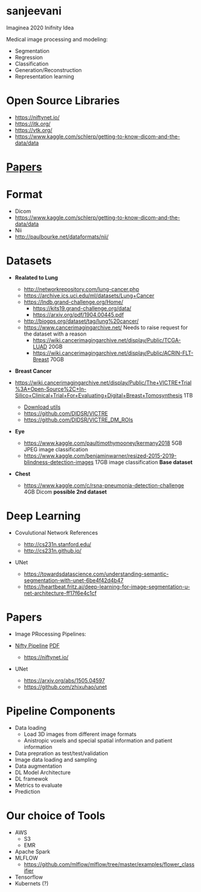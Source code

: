 # sanjeevani
Imaginea 2020 Inifnity Idea

Medical image processing and modeling:
- Segmentation
- Regression
- Classification
- Generation/Reconstruction
- Representation learning

# Open Source Libraries
- https://niftynet.io/
- https://itk.org/
- https://vtk.org/
- https://www.kaggle.com/schlerp/getting-to-know-dicom-and-the-data/data
# [Papers](papers)

# Format
- Dicom
 - https://www.kaggle.com/schlerp/getting-to-know-dicom-and-the-data/data
- Nii
 - http://paulbourke.net/dataformats/nii/
 
# Datasets

- **Realated to Lung**
  * http://networkrepository.com/lung-cancer.php
  * https://archive.ics.uci.edu/ml/datasets/Lung+Cancer
  * https://lndb.grand-challenge.org/Home/
    - https://kits19.grand-challenge.org/data/
    - https://arxiv.org/pdf/1904.00445.pdf
  * http://biogps.org/dataset/tag/lung%20cancer/
  * https://www.cancerimagingarchive.net/ Needs to raise request for the dataset with a reason
    - https://wiki.cancerimagingarchive.net/display/Public/TCGA-LUAD 20GB
    - https://wiki.cancerimagingarchive.net/display/Public/ACRIN-FLT-Breast 70GB
  
- **Breast Cancer**
 - https://wiki.cancerimagingarchive.net/display/Public/The+VICTRE+Trial%3A+Open-Source%2C+In-Silico+Clinical+Trial+For+Evaluating+Digital+Breast+Tomosynthesis 1TB
   - [Download utils](https://wiki.cancerimagingarchive.net/display/NBIA/Downloading+TCIA+Images)
   - https://github.com/DIDSR/VICTRE
   - https://github.com/DIDSR/VICTRE_DM_ROIs
 
 - **Eye**
   - https://www.kaggle.com/paultimothymooney/kermany2018 5GB JPEG image classification 
   - https://www.kaggle.com/benjaminwarner/resized-2015-2019-blindness-detection-images 17GB image classification **Base dataset**
  
 - **Chest**
   - https://www.kaggle.com/c/rsna-pneumonia-detection-challenge 4GB Dicom **possible 2nd dataset**

# Deep Learning

- Covulutional Network References
  - http://cs231n.stanford.edu/
  - http://cs231n.github.io/
  
- UNet
  - https://towardsdatascience.com/understanding-semantic-segmentation-with-unet-6be4f42d4b47
  - https://heartbeat.fritz.ai/deep-learning-for-image-segmentation-u-net-architecture-ff17f6e4c1cf
  
# Papers
- Image PRocessing Pipelines:
- [Nifty Pipeline](https://www.sciencedirect.com/science/article/pii/S0169260717311823) [PDF](papers/ScienceDirect_articles_26Dec2019_16-47-45.687/NiftyNet--a-deep-learning-platform-for-_2018_Computer-Methods-and-Programs-i.pdf)
  - https://niftynet.io/
  
- UNet
  - https://arxiv.org/abs/1505.04597
  - https://github.com/zhixuhao/unet
  
  
# Pipeline Components
- Data loading 
  - Load 3D images from different image formats
  - Anistropic voxels and special spatial information and patient information
- Data prepration as test/test/validation
- Image data loading and sampling
- Data augmentation
- DL Model Architecture
- DL framewok
- Metrics to evaluate
- Prediction

# Our choice of Tools
- AWS
  - S3
  - EMR
- Apache Spark
- MLFLOW
  - https://github.com/mlflow/mlflow/tree/master/examples/flower_classifier
- Tensorflow
- Kubernets (?)
